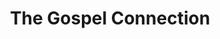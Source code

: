 ---
title: "The Gospel Connection"
url: /peebles/the-gospel-connection/
shop: musical instrument
---